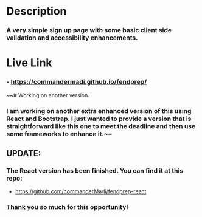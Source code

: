 # Description
### A very simple sign up page with some basic client side validation and accessibility enhancements.

# Live Link
### - https://commandermadi.github.io/fendprep/

~~# Working on another version.
### I am working on another extra enhanced version of this using React and Bootstrap. I just wanted to provide a version that is straightforward like this one to meet the deadline and then use some frameworks to enhance it.~~ 

## UPDATE:
### The React version has been finished. You can find it at this repo:
- https://github.com/commanderMadi/fendprep-react

### Thank you so much for this opportunity!
